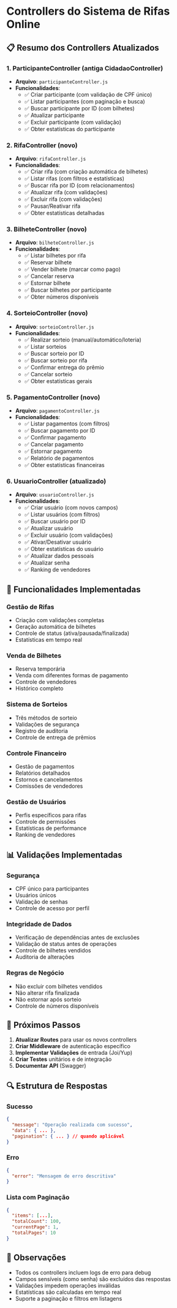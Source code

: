 # Controllers do Sistema de Rifas Online

## 📋 Resumo dos Controllers Atualizados

### 1. **ParticipanteController** (antiga CidadaoController)
- **Arquivo**: `participanteController.js`
- **Funcionalidades**:
  - ✅ Criar participante (com validação de CPF único)
  - ✅ Listar participantes (com paginação e busca)
  - ✅ Buscar participante por ID (com bilhetes)
  - ✅ Atualizar participante
  - ✅ Excluir participante (com validação)
  - ✅ Obter estatísticas do participante

### 2. **RifaController** (novo)
- **Arquivo**: `rifaController.js`
- **Funcionalidades**:
  - ✅ Criar rifa (com criação automática de bilhetes)
  - ✅ Listar rifas (com filtros e estatísticas)
  - ✅ Buscar rifa por ID (com relacionamentos)
  - ✅ Atualizar rifa (com validações)
  - ✅ Excluir rifa (com validações)
  - ✅ Pausar/Reativar rifa
  - ✅ Obter estatísticas detalhadas

### 3. **BilheteController** (novo)
- **Arquivo**: `bilheteController.js`
- **Funcionalidades**:
  - ✅ Listar bilhetes por rifa
  - ✅ Reservar bilhete
  - ✅ Vender bilhete (marcar como pago)
  - ✅ Cancelar reserva
  - ✅ Estornar bilhete
  - ✅ Buscar bilhetes por participante
  - ✅ Obter números disponíveis

### 4. **SorteioController** (novo)
- **Arquivo**: `sorteioController.js`
- **Funcionalidades**:
  - ✅ Realizar sorteio (manual/automático/loteria)
  - ✅ Listar sorteios
  - ✅ Buscar sorteio por ID
  - ✅ Buscar sorteio por rifa
  - ✅ Confirmar entrega do prêmio
  - ✅ Cancelar sorteio
  - ✅ Obter estatísticas gerais

### 5. **PagamentoController** (novo)
- **Arquivo**: `pagamentoController.js`
- **Funcionalidades**:
  - ✅ Listar pagamentos (com filtros)
  - ✅ Buscar pagamento por ID
  - ✅ Confirmar pagamento
  - ✅ Cancelar pagamento
  - ✅ Estornar pagamento
  - ✅ Relatório de pagamentos
  - ✅ Obter estatísticas financeiras

### 6. **UsuarioController** (atualizado)
- **Arquivo**: `usuarioController.js`
- **Funcionalidades**:
  - ✅ Criar usuário (com novos campos)
  - ✅ Listar usuários (com filtros)
  - ✅ Buscar usuário por ID
  - ✅ Atualizar usuário
  - ✅ Excluir usuário (com validações)
  - ✅ Ativar/Desativar usuário
  - ✅ Obter estatísticas do usuário
  - ✅ Atualizar dados pessoais
  - ✅ Atualizar senha
  - ✅ Ranking de vendedores

## 🔧 Funcionalidades Implementadas

### **Gestão de Rifas**
- Criação com validações completas
- Geração automática de bilhetes
- Controle de status (ativa/pausada/finalizada)
- Estatísticas em tempo real

### **Venda de Bilhetes**
- Reserva temporária
- Venda com diferentes formas de pagamento
- Controle de vendedores
- Histórico completo

### **Sistema de Sorteios**
- Três métodos de sorteio
- Validações de segurança
- Registro de auditoria
- Controle de entrega de prêmios

### **Controle Financeiro**
- Gestão de pagamentos
- Relatórios detalhados
- Estornos e cancelamentos
- Comissões de vendedores

### **Gestão de Usuários**
- Perfis específicos para rifas
- Controle de permissões
- Estatísticas de performance
- Ranking de vendedores

## 📊 Validações Implementadas

### **Segurança**
- CPF único para participantes
- Usuários únicos
- Validação de senhas
- Controle de acesso por perfil

### **Integridade de Dados**
- Verificação de dependências antes de exclusões
- Validação de status antes de operações
- Controle de bilhetes vendidos
- Auditoria de alterações

### **Regras de Negócio**
- Não excluir com bilhetes vendidos
- Não alterar rifa finalizada
- Não estornar após sorteio
- Controle de números disponíveis

## 🎯 Próximos Passos

1. **Atualizar Routes** para usar os novos controllers
2. **Criar Middleware** de autenticação específico
3. **Implementar Validações** de entrada (Joi/Yup)
4. **Criar Testes** unitários e de integração
5. **Documentar API** (Swagger)

## 🔍 Estrutura de Respostas

### **Sucesso**
```json
{
  "message": "Operação realizada com sucesso",
  "data": { ... },
  "pagination": { ... } // quando aplicável
}
```

### **Erro**
```json
{
  "error": "Mensagem de erro descritiva"
}
```

### **Lista com Paginação**
```json
{
  "items": [...],
  "totalCount": 100,
  "currentPage": 1,
  "totalPages": 10
}
```

## 📝 Observações

- Todos os controllers incluem logs de erro para debug
- Campos sensíveis (como senha) são excluídos das respostas
- Validações impedem operações inválidas
- Estatísticas são calculadas em tempo real
- Suporte a paginação e filtros em listagens
